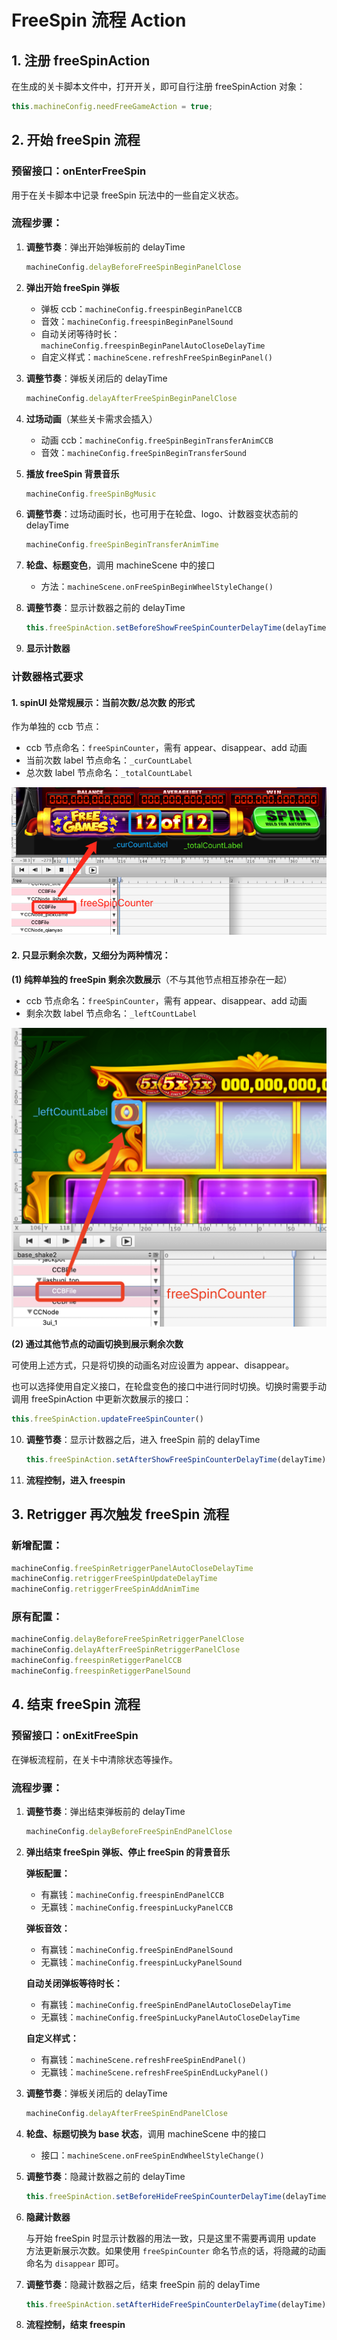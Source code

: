 # FreeSpin 流程 Action

## 1. 注册 freeSpinAction

在生成的关卡脚本文件中，打开开关，即可自行注册 freeSpinAction 对象：

```javascript
this.machineConfig.needFreeGameAction = true;
```

## 2. 开始 freeSpin 流程

### 预留接口：onEnterFreeSpin

用于在关卡脚本中记录 freeSpin 玩法中的一些自定义状态。

### 流程步骤：

1. **调整节奏**：弹出开始弹板前的 delayTime
   ```javascript
   machineConfig.delayBeforeFreeSpinBeginPanelClose
   ```

2. **弹出开始 freeSpin 弹板**
   - 弹板 ccb：`machineConfig.freespinBeginPanelCCB`
   - 音效：`machineConfig.freespinBeginPanelSound`
   - 自动关闭等待时长：`machineConfig.freespinBeginPanelAutoCloseDelayTime`
   - 自定义样式：`machineScene.refreshFreeSpinBeginPanel()`

3. **调整节奏**：弹板关闭后的 delayTime
   ```javascript
   machineConfig.delayAfterFreeSpinBeginPanelClose
   ```

4. **过场动画**（某些关卡需求会插入）
   - 动画 ccb：`machineConfig.freeSpinBeginTransferAnimCCB`
   - 音效：`machineConfig.freeSpinBeginTransferSound`

5. **播放 freeSpin 背景音乐**
   ```javascript
   machineConfig.freeSpinBgMusic
   ```

6. **调整节奏**：过场动画时长，也可用于在轮盘、logo、计数器变状态前的 delayTime
   ```javascript
   machineConfig.freeSpinBeginTransferAnimTime
   ```

7. **轮盘、标题变色**，调用 machineScene 中的接口
   - 方法：`machineScene.onFreeSpinBeginWheelStyleChange()`

8. **调整节奏**：显示计数器之前的 delayTime
   ```javascript
   this.freeSpinAction.setBeforeShowFreeSpinCounterDelayTime(delayTime)
   ```

9. **显示计数器**

### 计数器格式要求

#### 1. spinUI 处常规展示：当前次数/总次数 的形式

作为单独的 ccb 节点：
- ccb 节点命名：`freeSpinCounter`，需有 appear、disappear、add 动画
- 当前次数 label 节点命名：`_curCountLabel`
- 总次数 label 节点命名：`_totalCountLabel`

![计数器格式示例1](/assets/b54200c9e4faeb8da46d4c2c4f305c53.png)

#### 2. 只显示剩余次数，又细分为两种情况：

**(1) 纯粹单独的 freeSpin 剩余次数展示**（不与其他节点相互掺杂在一起）
- ccb 节点命名：`freeSpinCounter`，需有 appear、disappear、add 动画
- 剩余次数 label 节点命名：`_leftCountLabel`

![计数器格式示例2](/assets/a40757d5e7ef82c2a413a0c031524a3a.png)

**(2) 通过其他节点的动画切换到展示剩余次数**

可使用上述方式，只是将切换的动画名对应设置为 appear、disappear。

也可以选择使用自定义接口，在轮盘变色的接口中进行同时切换。切换时需要手动调用 freeSpinAction 中更新次数展示的接口：
```javascript
this.freeSpinAction.updateFreeSpinCounter()
```

10. **调整节奏**：显示计数器之后，进入 freeSpin 前的 delayTime
    ```javascript
    this.freeSpinAction.setAfterShowFreeSpinCounterDelayTime(delayTime)
    ```

11. **流程控制，进入 freespin**

## 3. Retrigger 再次触发 freeSpin 流程

### 新增配置：
```javascript
machineConfig.freeSpinRetriggerPanelAutoCloseDelayTime
machineConfig.retriggerFreeSpinUpdateDelayTime
machineConfig.retriggerFreeSpinAddAnimTime
```

### 原有配置：
```javascript
machineConfig.delayBeforeFreeSpinRetriggerPanelClose
machineConfig.delayAfterFreeSpinRetriggerPanelClose
machineConfig.freespinRetiggerPanelCCB
machineConfig.freespinRetiggerPanelSound
```

## 4. 结束 freeSpin 流程

### 预留接口：onExitFreeSpin

在弹板流程前，在关卡中清除状态等操作。

### 流程步骤：

1. **调整节奏**：弹出结束弹板前的 delayTime
   ```javascript
   machineConfig.delayBeforeFreeSpinEndPanelClose
   ```

2. **弹出结束 freeSpin 弹板、停止 freeSpin 的背景音乐**

   **弹板配置：**
   - 有赢钱：`machineConfig.freespinEndPanelCCB`
   - 无赢钱：`machineConfig.freespinLuckyPanelCCB`

   **弹板音效：**
   - 有赢钱：`machineConfig.freeSpinEndPanelSound`
   - 无赢钱：`machineConfig.freespinLuckyPanelSound`

   **自动关闭弹板等待时长：**
   - 有赢钱：`machineConfig.freeSpinEndPanelAutoCloseDelayTime`
   - 无赢钱：`machineConfig.freeSpinLuckyPanelAutoCloseDelayTime`

   **自定义样式：**
   - 有赢钱：`machineScene.refreshFreeSpinEndPanel()`
   - 无赢钱：`machineScene.refreshFreeSpinEndLuckyPanel()`

3. **调整节奏**：弹板关闭后的 delayTime
   ```javascript
   machineConfig.delayAfterFreeSpinEndPanelClose
   ```

4. **轮盘、标题切换为 base 状态**，调用 machineScene 中的接口
   - 接口：`machineScene.onFreeSpinEndWheelStyleChange()`

5. **调整节奏**：隐藏计数器之前的 delayTime
   ```javascript
   this.freeSpinAction.setBeforeHideFreeSpinCounterDelayTime(delayTime)
   ```

6. **隐藏计数器**

   与开始 freeSpin 时显示计数器的用法一致，只是这里不需要再调用 update 方法更新展示次数。如果使用 `freeSpinCounter` 命名节点的话，将隐藏的动画命名为 `disappear` 即可。

7. **调整节奏**：隐藏计数器之后，结束 freeSpin 前的 delayTime
   ```javascript
   this.freeSpinAction.setAfterHideFreeSpinCounterDelayTime(delayTime)
   ```

8. **流程控制，结束 freespin**